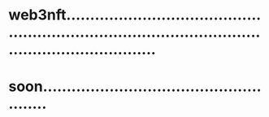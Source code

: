 # web3nft.............................................................................................................................
# soon......................................................
